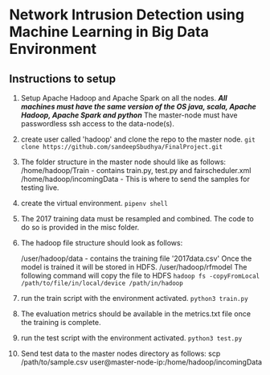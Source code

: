 # Network Intrusion Detection using Machine Learning in Big Data Environment


## Instructions to setup

 1. Setup Apache Hadoop and Apache Spark on all the nodes.
 ***All machines must have the same version of the OS java, scala, Apache Hadoop, Apache Spark and python***
The master-node must have passwordless ssh access to the data-node(s).
 2. create user called 'hadoop' and clone the repo to the master node.
 `git clone https://github.com/sandeepSbudhya/FinalProject.git`
 3. The folder structure in the master node should like as follows:
	 /home/hadoop/Train - contains train.py, test.py and fairscheduler.xml
	 /home/hadoop/incomingData - This is where to send the samples for testing live.
 4. create the virtual environment.
`pipenv shell`
 5. The 2017 training data must be resampled and combined. The code to do so is provided in the misc folder.
 6. The hadoop file structure should look as follows:
 
	 /user/hadoop/data - contains the training file '2017data.csv'
	 Once the model is trained it will be stored in HDFS.
	 /user/hadoop/rfmodel
	 The following command will copy the file to HDFS
`hadoop fs -copyFromLocal /path/to/file/in/local/device /path/in/hadoop`
 7. run the train script with the environment activated.
	 `python3 train.py`
 8. The evaluation metrics should be available in the metrics.txt file once the training is complete.
 9. run the test script with the environment activated.
	 `python3 test.py`
 10. Send test data to the master nodes directory as follows:
	 scp /path/to/sample.csv user@master-node-ip:/home/hadoop/incomingData



